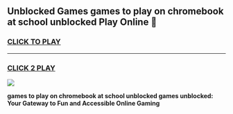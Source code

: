 
## Unblocked Games games to play on chromebook at school unblocked Play Online 👋
<h3>
<a href="https://news.freeplayer.one?title=games_to_play_on_chromebook_at_school_unblocked&ref=17F">CLICK TO PLAY</a></h3>
<hr>

<h3>
<a href="https://news.freeplayer.one?title=games_to_play_on_chromebook_at_school_unblocked&ref=17F">CLICK 2 PLAY</a>
  
</h3>

<a href="https://news.freeplayer.one?title=games_to_play_on_chromebook_at_school_unblocked&ref=17F/"><img src="https://clearcache.store/games.png"></a>


**games to play on chromebook at school unblocked games unblocked: Your Gateway to Fun and Accessible Online Gaming**
